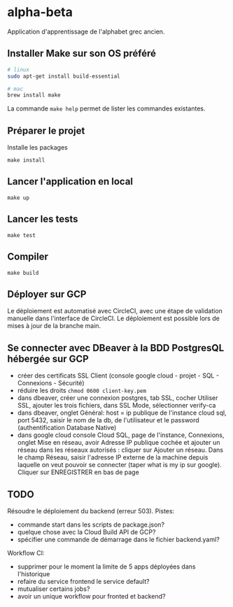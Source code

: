 # alpha-beta

Application d'apprentissage de l'alphabet grec ancien.

## Installer Make sur son OS préféré

```bash
# linux
sudo apt-get install build-essential

# mac
brew install make

```

La commande `make help` permet de lister les commandes existantes.

## Préparer le projet

Installe les packages

`make install`

## Lancer l'application en local

`make up`

## Lancer les tests

`make test`

## Compiler

`make build`

## Déployer sur GCP

Le déploiement est automatisé avec CircleCI, avec une étape de validation manuelle dans l'interface de CircleCI. Le déploiement est possible lors de mises à jour de la branche main.

## Se connecter avec DBeaver à la BDD PostgresQL hébergée sur GCP

- créer des certificats SSL Client (console google cloud - projet - SQL - Connexions - Sécurité)
- réduire les droits `chmod 0600 client-key.pem`
- dans dbeaver, créer une connexion postgres, tab SSL, cocher Utiliser SSL, ajouter les trois fichiers, dans SSL Mode, sélectionner verify-ca
- dans dbeaver, onglet Général: host = ip publique de l'instance cloud sql, port 5432, saisir le nom de la db, de l'utilisateur et le password (authentification Database Native)
- dans google cloud console Cloud SQL, page de l'instance, Connexions, onglet Mise en réseau, avoir Adresse IP publique cochée et ajouter un réseau dans les réseaux autorisés : cliquer sur Ajouter un réseau. Dans le champ Réseau, saisir l'adresse IP externe de la machine depuis laquelle on veut pouvoir se connecter (taper what is my ip sur google). Cliquer sur ENREGISTRER en bas de page

## TODO

Résoudre le déploiement du backend (erreur 503).
Pistes:

- commande start dans les scripts de package.json?
- quelque chose avec la Cloud Build API de GCP?
- spécifier une commande de démarrage dans le fichier backend.yaml?

Workflow CI:

- supprimer pour le moment la limite de 5 apps déployées dans l'historique
- refaire du service frontend le service default?
- mutualiser certains jobs?
- avoir un unique workflow pour fronted et backend?
